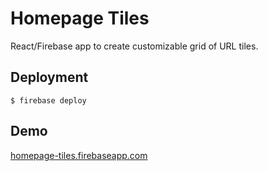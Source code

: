 # Homepage Tiles

React/Firebase app to create customizable grid of URL tiles.

## Deployment
```
$ firebase deploy
```

## Demo

<a href="https://homepage-tiles.firebaseapp.com/">homepage-tiles.firebaseapp.com</a>
